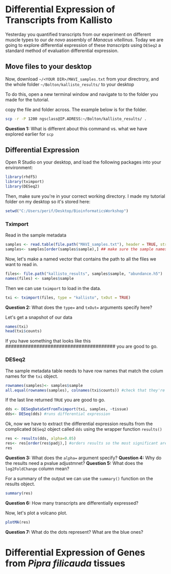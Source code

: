 # Differential Expression of Transcripts from Kallisto

Yesterday you quantified transcripts from our experiment on different muscle types to our *de novo* assembly of *Manacus vitellinus*.
Today we are going to explore differential expression of these *transcripts* using ```DESeq2``` a standard method of evaluation differential expression.


## Move files to your desktop


Now, download ```~/<YOUR DIR>/MAVI_samples.txt``` from your directrory,  and the whole folder ```~/Bolton/kallisto_results/``` to your desktop

To do this, open a new terminal window and navigate to to the folder you made for the tutorial.

copy the file and folder across. The example below is for the folder. 
```bash
scp -r -P 1200 ngsclass@IP.ADRESS:~/Bolton/kallisto_results/ .
```

**Question 1:** What is different about this command vs. what we have explored earlier for ```scp```


## Differential Expression

Open R Studio on your desktop, and load the following packages into your environment:

```r
library(rhdf5)
library(tximport)
library(DESeq2)
```

Then, make sure you're in your correct working directory. I made my tutorial folder on my desktop so it's stored here: 

```r
setwd("C:/Users/perif/Desktop/BioinformaticsWorkshop")
```

### Tximport

Read in the sample metadata
```r
samples <- read.table(file.path("MAVI_samples.txt"), header = TRUE, stringsAsFactors=FALSE)
samples<- samples[order(samples$sample),] ## make sure the sample names are in the order a computer would read them...
```


Now, let's make a named vector that contains the path to all the files we want to read in.

```r
files<- file.path("kallisto_results", samples$sample, "abundance.h5")
names(files) <- samples$sample
```

Then we can use ```tximport``` to load in the data. 

```r
txi <- tximport(files, type = "kallisto", txOut = TRUE)
```

**Question 2:** What does the ```type=``` and ```txOut=``` arguments specify here?

Let's get a snapshot of our data

```r
names(txi)
head(txi$counts)
```
If you have something that looks like this ####################################### you are good to go.

### DESeq2

The sample metadata table needs to have row names that match the colum names for the ```txi``` object.

```r
rownames(samples)<- samples$sample
all.equal(rownames(samples), colnames(txi$counts)) #check that they're the same
```

If the last line returned ```TRUE``` you are good to go. 

```r
dds <- DESeqDataSetFromTximport(txi, samples, ~tissue)
dds<- DESeq(dds) #runs differential expression
```

Ok, now we have to extract the differential expression results from the complicated ```DESeq2``` object called ```dds``` using the wrapper function ```results()```


```r
res <- results(dds, alpha=0.05)
res<- res[order(res$padj),] #orders results so the most significant are at the top.
res
```

**Question 3:** What does the ```alpha=``` argument specify? 
**Question 4:** Why do the results need a pvalue adjustmnet?
**Question 5:** What does the ```log2FoldChange``` column mean?

For a summary of the output we can use the ```summary()``` function on the results object.

```r
summary(res)
````

**Question 6:** How many transcripts are differentially expressed? 

Now, let's plot a volcano plot. 

```r
plotMA(res)
```

**Question 7:** What do the dots represent? What are the blue ones? 



# Differential Expression of Genes from *Pipra filicauda* tissues

